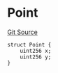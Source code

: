 # Point
[Git Source](https://github.com/Legion-Team/legion-protocol-contracts/blob/76d9c4dea483beb3f4b747419db2d23fd27a8182/src/lib/ECIES.sol)


```solidity
struct Point {
    uint256 x;
    uint256 y;
}
```

